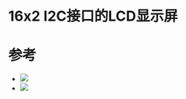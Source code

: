 # 16x2 I2C接口的LCD显示屏  

# 参考  
* ![](http://www.raspberrypi-spy.co.uk/2015/05/using-an-i2c-enabled-lcd-screen-with-the-raspberry-pi/)
* ![](http://www.raspberrypi-spy.co.uk/2014/11/enabling-the-i2c-interface-on-the-raspberry-pi/)
